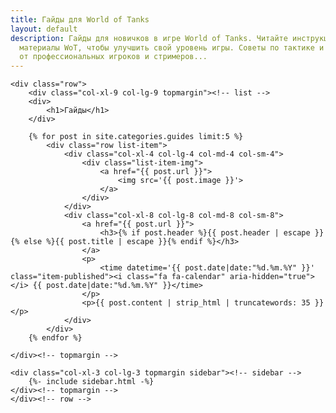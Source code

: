 ```yaml
---
title: Гайды для World of Tanks
layout: default
description: Гайды для новичков в игре World of Tanks. Читайте инструкции и обучающие
  материалы WoT, чтобы улучшить свой уровень игры. Советы по тактике и гайды по танкам
  от профессиональных игроков и стримеров...
---
```


<div class="container-xl category-page">
	
    <div class="row">
        <div class="col-xl-9 col-lg-9 topmargin"><!-- list -->
		<div>
			<h1>Гайды</h1>
		</div>	
		
		{% for post in site.categories.guides limit:5 %} 
			<div class="row list-item">
				<div class="col-xl-4 col-lg-4 col-md-4 col-sm-4">
					<div class="list-item-img">
						<a href="{{ post.url }}">
							<img src='{{ post.image }}'>
						</a>
					</div>
				</div>
				<div class="col-xl-8 col-lg-8 col-md-8 col-sm-8">
					<a href="{{ post.url }}">
						<h3>{% if post.header %}{{ post.header | escape }}{% else %}{{ post.title | escape }}{% endif %}</h3>
					</a>
					<p>
						<time datetime='{{ post.date|date:"%d.%m.%Y" }}' class="item-published"><i class="fa fa-calendar" aria-hidden="true"></i> {{ post.date|date:"%d.%m.%Y" }}</time>
					</p>
					<p>{{ post.content | strip_html | truncatewords: 35 }}</p>
				</div>
			</div>
		{% endfor %}
		
	</div><!-- topmargin -->
	    
	<div class="col-xl-3 col-lg-3 topmargin sidebar"><!-- sidebar -->
		{%- include sidebar.html -%}
	</div><!-- topmargin -->
    </div><!-- row -->

</div><!-- container -->
